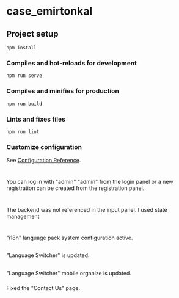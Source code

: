 # case_emirtonkal

## Project setup

```
npm install
```

### Compiles and hot-reloads for development

```
npm run serve
```

### Compiles and minifies for production

```
npm run build
```

### Lints and fixes files

```
npm run lint
```

### Customize configuration

See [Configuration Reference](https://cli.vuejs.org/config/).

#
You can log in with "admin" "admin" from the login panel or a new registration can be created from the registration panel.

#

The backend was not referenced in the input panel. I used state management

#

"i18n" language pack system configuration active.

##

"Language Switcher" is updated.

##

"Language Switcher" mobile organize is updated.

###

Fixed the "Contact Us" page. 
